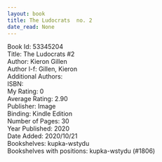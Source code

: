 ```yaml
---
layout: book
title: The Ludocrats  no. 2
date_read: None
---
```


Book Id: 53345204<br />
Title: The Ludocrats #2<br />
Author: Kieron Gillen<br />
Author l-f: Gillen, Kieron<br />
Additional Authors: <br />
ISBN: <br />
My Rating: 0<br />
Average Rating: 2.90<br />
Publisher: Image<br />
Binding: Kindle Edition<br />
Number of Pages: 30<br />
Year Published: 2020<br />
Date Added: 2020/10/21<br />
Bookshelves: kupka-wstydu<br />
Bookshelves with positions: kupka-wstydu (#1806)<br />

